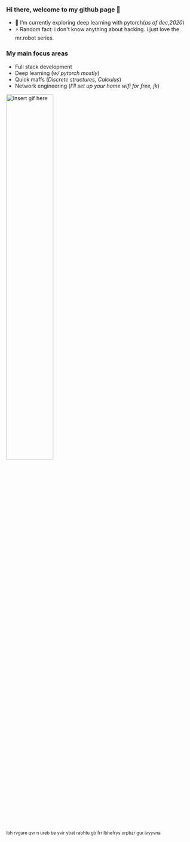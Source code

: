 ### Hi there, welcome to my github page 👋

- 🌱 I’m currently exploring deep learning with pytorch(*as of dec,2020*)
- ⚡ Random fact: i don't know anything about hacking. i just love the mr.robot series.

### My main focus areas
- Full stack development
- Deep learning (*w/ pytorch mostly*)
- Quick maffs (*Discrete structures, Calculus*)
- Network engineering (*I'll set up your home wifi for free, jk*)

<img src="https://media1.tenor.com/images/f7b5d21dd9c311cd72c9a57ca3b0eaa5/tenor.gif" alt="Insert gif here" width=50%>

<sub>lbh rvgure qvr n ureb be yvir ybat rabhtu gb frr lbhefrys orpbzr gur ivyyvna</sub>
